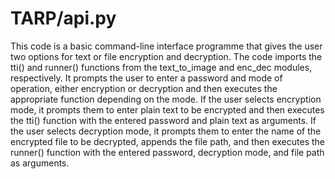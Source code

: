# TARP/api.py
This code is a basic command-line interface programme that gives the user two options for text or file encryption and decryption.
The code imports the tti() and runner() functions from the text_to_image and enc_dec modules, respectively. It prompts the user to enter a password and mode of operation, either encryption or decryption and then executes the appropriate function depending on the mode.
If the user selects encryption mode, it prompts them to enter plain text to be encrypted and then executes the tti() function with the entered password and plain text as arguments. If the user selects decryption mode, it prompts them to enter the name of the encrypted file to be decrypted, appends the file path, and then executes the runner() function with the entered password, decryption mode, and file path as arguments.
